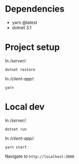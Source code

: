 # Dependencies

- yarn @latest
- dotnet 3.1

# Project setup

In */server/*: 

    dotnet restore

In */client-app/*: 

    yarn

# Local dev

In */server/*: 

    dotnet run

In */client-app/*: 

    yarn start

Navigate to `http://localhost:3000`
